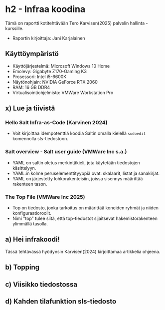 # h2 - Infraa koodina

Tämä on raportti kotitehtävään Tero Karvisen(2025) palvelin hallinta -kurssille.

-  Raportin kirjoittaja: Jani Karjalainen

## Käyttöympäristö

- Käyttöjärjestelmä: Microsoft Windows 10 Home
- Emolevy: Gigabyte Z170-Gaming K3
- Prosessori: Intel i5-6600K
- Näytönohjain: NVIDIA GeForce RTX 2060
- RAM: 16 GB DDR4
- Virtualisointiohjelmisto: VMWare Workstation Pro

## x) Lue ja tiivistä

### **Hello Salt Infra-as-Code (Karvinen 2024)** 

- Voit kirjoittaa idempotenttiä koodia Saltin omalla kielellä ```sudoedit``` komennolla sls-tiedostoon.

### **Salt overview - Salt user guide (VMWare Inc s.a.)**

- YAML on saltin oletus merkintäkieli, jota käytetään tiedostojen käsittelyyn.
- YAML:in kolme peruselementtityyppiä ovat: skalaarit, listat ja sanakirjat.
- YAML on järjestetty lohkorakenteisiin, joissa sisennys määrittää rakenteen tason.

### The Top File (VMWare Inc 2025)
  
- Top on tiedosto, jonka tarkoitus on määrittää koneiden ryhmät ja niiden konfiguraatioroolit.
- Nimi "top" tulee siitä, että top-tiedostot sijaitsevat hakemistorakenteen ylimmällä tasolla.

## a) Hei infrakoodi!

Tässä tehtävässä hyödynsin Karvisen(2024) kirjoittamaa artikkelia ohjeena.


## b) Topping 



## c) Viisikko tiedostossa


## d) Kahden tilafunktion sls-tiedosto
